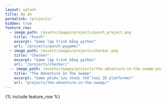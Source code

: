 ```yaml
---
layout: splash
title: Dự án
permalink: /projects/
hidden: true
feature_row:
  - image_path: /assets/images/projects/punch_project.png
    title: "Punch"
    excerpt: "Game lập trình bằng python"
    url: "/projects/punch-pygame/"
  - image_path: /assets/images/projects/checker.png
    title: "Checker"
    excerpt: "Game lập trình bằng python"
    url: "/projects/checker/"
  -- image_path: /assets/images/projects/the-adventure-in-the-swamp.png
    title: "The Adventure In The Swamp"
    excerpt: "Game phiêu lưu thuộc thể loại 2D platformer"
    url: "projects/the-adventure-in-the-swamp/"
---
```


{% include feature_row %}
